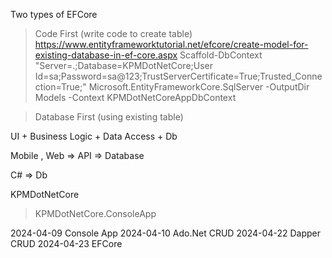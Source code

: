 Two types of EFCore
>Code First (write code to create table)
https://www.entityframeworktutorial.net/efcore/create-model-for-existing-database-in-ef-core.aspx
Scaffold-DbContext "Server=.;Database=KPMDotNetCore;User Id=sa;Password=sa@123;TrustServerCertificate=True;Trusted_Connection=True;" Microsoft.EntityFrameworkCore.SqlServer -OutputDir Models -Context KPMDotNetCoreAppDbContext 

>Database First (using existing table)



UI + Business Logic + Data Access + Db

Mobile , Web  => API => Database

C# => Db

KPMDotNetCore
> KPMDotNetCore.ConsoleApp

2024-04-09 Console App
2024-04-10 Ado.Net CRUD
2024-04-22 Dapper CRUD
2024-04-23 EFCore 
